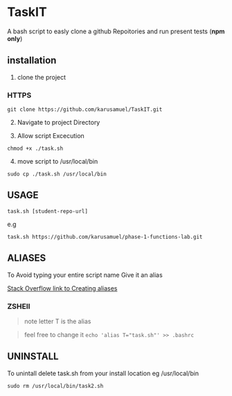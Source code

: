 # TaskIT


A bash script to easly clone a github Repoitories and run present tests (**npm only**)

## installation

1. clone the project

### HTTPS

`git clone https://github.com/karusamuel/TaskIT.git`

2. Navigate to project Directory


3. Allow script Excecution


`chmod +x ./task.sh`

4. move script to /usr/local/bin

`sudo cp ./task.sh /usr/local/bin`

## USAGE

`task.sh [student-repo-url]`

e.g

`task.sh https://github.com/karusamuel/phase-1-functions-lab.git`

## ALIASES

To Avoid typing your entire script name Give it an alias

[Stack Overflow link to Creating aliases](https://stackoverflow.com/questions/8967843/how-do-i-create-a-bash-alias)

### ZSHEll

> note letter  T is the alias 

> feel free to change it
`echo 'alias T="task.sh"' >> .bashrc`

## UNINSTALL

To unintall delete task.sh from your install location eg /usr/local/bin

`sudo rm /usr/local/bin/task2.sh`